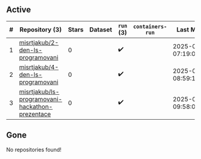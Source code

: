 ## Active
| # | Repository (3) | Stars | Dataset | `run` (3) | `containers-run` | Last Modified |
| --- | --- | --- | --- | --- | --- | --- |
| 1 | [misrtjakub/2-den-ls-programovani](https://github.com/misrtjakub/2-den-ls-programovani) | 0 |  | :heavy_check_mark: |  | 2025-07-09 07:19:04+00:00 |
| 2 | [misrtjakub/4-den-ls-programovani](https://github.com/misrtjakub/4-den-ls-programovani) | 0 |  | :heavy_check_mark: |  | 2025-07-10 08:59:11+00:00 |
| 3 | [misrtjakub/ls-programovani-hackathon-prezentace](https://github.com/misrtjakub/ls-programovani-hackathon-prezentace) | 0 |  | :heavy_check_mark: |  | 2025-07-10 09:58:00+00:00 |

## Gone
No repositories found!
